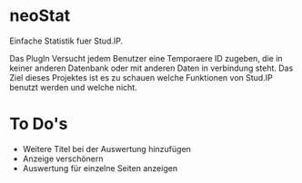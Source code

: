 neoStat
=======

Einfache Statistik fuer Stud.IP.

Das PlugIn Versucht jedem Benutzer eine Temporaere ID zugeben, die in keiner anderen Datenbank oder mit anderen Daten in verbindung steht. Das Ziel dieses Projektes ist es zu schauen welche Funktionen von Stud.IP benutzt werden und welche nicht.

To Do's
========
- Weitere Titel bei der Auswertung hinzufügen
- Anzeige verschönern
- Auswertung für einzelne Seiten anzeigen
